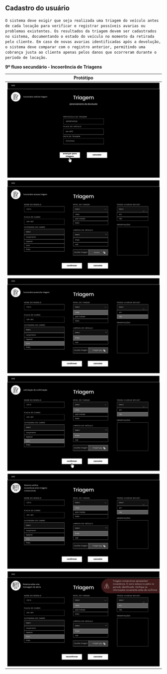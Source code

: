 ## Cadastro do usuário

`O sistema deve exigir que seja realizada uma triagem do veículo antes de cada locação para verificar e registrar possíveis avarias ou problemas existentes. Os resultados da triagem devem ser cadastrados no sistema, documentando o estado do veículo no momento da retirada pelo cliente. Em caso de novas avarias identificadas após a devolução, o sistema deve comparar com o registro anterior, permitindo uma cobrança justa ao cliente apenas pelos danos que ocorreram durante o período de locação.`

**9º fluxo secundário - Incoerência de Triagens**

| Protótipo |
| --- |
| ![](../img-fluxos/req-10/58.png) |
| ![](../img-fluxos/req-10/59.png) |
| ![](../img-fluxos/req-10/60.png) |
| ![](../img-fluxos/req-10/61.png) |
| ![](../img-fluxos/req-10/62.png) |
| ![](../img-fluxos/req-10/63.png) |
